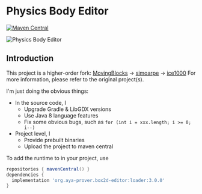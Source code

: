 Physics Body Editor
==========
[![Maven Central](https://img.shields.io/maven-central/v/org.aya-prover.box2d-editor/loader)](https://repo1.maven.org/maven2/org/aya-prover/box2d-editor/loader)

<img src="readmeImgs/slide-physics-body-editor.jpg" alt="Physics Body Editor"/>

Introduction
-----

This project is a higher-order fork:
[MovingBlocks] → [simoarpe] → [ice1000]
For more information, please refer to the original project(s).

I'm just doing the obvious things:

* In the source code, I
  * Upgrade Gradle & LibGDX versions
  * Use Java 8 language features
  * Fix some obvious bugs, such as `for (int i = xxx.length; i >= 0; i--)`
* Project level, I
  * Provide prebuilt binaries
  * Upload the project to maven central

To add the runtime to in your project, use

```gradle
repositories { mavenCentral() }
dependencies {
  implementation 'org.aya-prover.box2d-editor:loader:3.0.0'
}
```

[ice1000]: https://github.com/ice1000/box2d-editor
[simoarpe]: https://github.com/simoarpe/box2d-editor
[MovingBlocks]: https://github.com/MovingBlocks/box2d-editor
